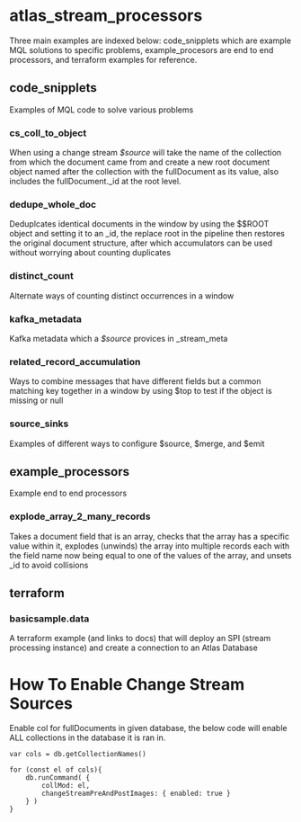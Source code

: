 # atlas_stream_processors
Three main examples are indexed below: code_snipplets which are example MQL solutions to specific problems, example_procesors are end to end processors, and terraform examples for reference. 

## code_snipplets
Examples of MQL code to solve various problems
### cs_coll_to_object
When using a change stream _$source_ will take the name of the collection from which the document came from and create a new root document object named after the collection with the fullDocument as its value, also includes the fullDocument._id at the root level.
### dedupe_whole_doc
Deduplcates identical documents in the window by using the $$ROOT object and setting it to an _id, the replace root in the pipeline then restores the original document structure, after which accumulators can be used without worrying about counting duplicates
### distinct_count
Alternate ways of counting distinct occurrences in a window 
### kafka_metadata
Kafka metadata which a _$source_ provices in _stream_meta
### related_record_accumulation
Ways to combine messages that have different fields but a common matching key together in a window by using $top to test if the object is missing or null 
### source_sinks
Examples of different ways to configure $source, $merge, and $emit

## example_processors
Example end to end processors 
### explode_array_2_many_records
Takes a document field that is an array, checks that the array has a specific value within it, explodes (unwinds) the array into multiple records each with the field name now being equal to one of the values of the array, and unsets _id to avoid collisions 

## terraform
### basicsample.data
A terraform example (and links to docs) that will deploy an SPI (stream processing instance) and create a connection to an Atlas Database




# How To Enable Change Stream Sources
Enable col for fullDocuments in given database, the below code will enable ALL collections in the database it is ran in.

```
var cols = db.getCollectionNames()

for (const el of cols){
    db.runCommand( {
        collMod: el,
        changeStreamPreAndPostImages: { enabled: true }
    } )
}
```
